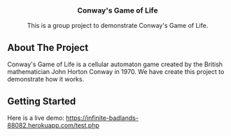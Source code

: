 <p align="center">
  <h3 align="center">Conway's Game of Life</h3>

  <p align="center">
    This is a group project to demonstrate Conway's Game of Life.
  </p>
</p>

## About The Project

Conway's Game of Life is a cellular automaton game created by the British mathematician John Horton Conway in 1970. We have create this project to demonstrate how it works.

## Getting Started

Here is a live demo: https://infinite-badlands-88082.herokuapp.com/test.php



